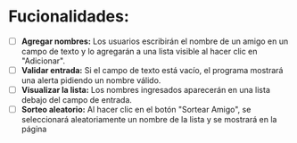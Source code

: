 # Fucionalidades:
- [ ] **Agregar nombres:** Los usuarios escribirán el nombre de un amigo en un campo de texto y lo agregarán a una lista visible al hacer clic en "Adicionar".
- [ ] **Validar entrada:** Si el campo de texto está vacío, el programa mostrará una alerta pidiendo un nombre válido.
- [ ] **Visualizar la lista:** Los nombres ingresados aparecerán en una lista debajo del campo de entrada.
- [ ] **Sorteo aleatorio:** Al hacer clic en el botón "Sortear Amigo", se seleccionará aleatoriamente un nombre de la lista y se mostrará en la página
